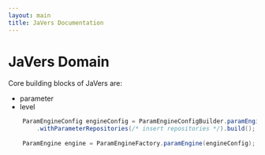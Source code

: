 ```yaml
---
layout: main
title: JaVers Documentation
---
```


# JaVers Domain

Core building blocks of JaVers are:

* parameter
* level

~~~ java
    ParamEngineConfig engineConfig = ParamEngineConfigBuilder.paramEngineConfig()
        .withParameterRepositories(/* insert repositories */).build();
    
    ParamEngine engine = ParamEngineFactory.paramEngine(engineConfig);
~~~

